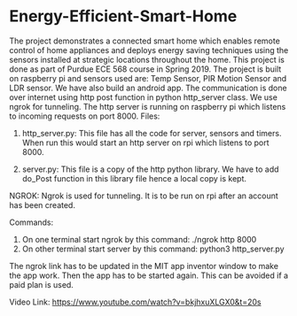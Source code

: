 # Energy-Efficient-Smart-Home

The project demonstrates a connected smart home which enables remote control of home appliances and deploys energy saving techniques using the sensors installed at strategic locations throughout the home. This project is done as part of Purdue ECE 568 course in Spring 2019. The project is built on raspberry pi and sensors used are: Temp Sensor, PIR Motion Sensor and LDR sensor. We have also build an android app. The communication is done over internet using http post function in python http_server class. We use ngrok for tunneling. The http server is running on raspberry pi which listens to incoming requests on port 8000.
Files:
1. http_server.py: This file has all the code for server, sensors and timers. When run this would start an http server on rpi which listens to port 8000.

2. server.py: This file is a copy of the http python library. We have to add do_Post function in this library file hence a local copy is kept.

NGROK: Ngrok is used for tunneling. It is to be run on rpi after an account has been created. 

Commands:
1. On one terminal start ngrok by this command: ./ngrok http 8000
2. On other terminal start server by this command: python3 http_server.py

The ngrok link has to be updated in the MIT app inventor window to make the app work. Then the app has to be started again. This can be avoided if a paid plan is used.

Video Link: https://www.youtube.com/watch?v=bkjhxuXLGX0&t=20s
